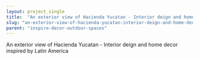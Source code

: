 ```yaml
---
layout: project_single
title:  "An exterior view of Hacienda Yucatan - Interior deign and home decor inspired by Latin America"
slug: "an-exterior-view-of-hacienda-yucatan-interior-deign-and-home-decor-inspired-by-latin"
parent: "inspire-decor-outdoor-spaces"
---
```

An exterior view of Hacienda Yucatan - Interior deign and home decor inspired by Latin America
